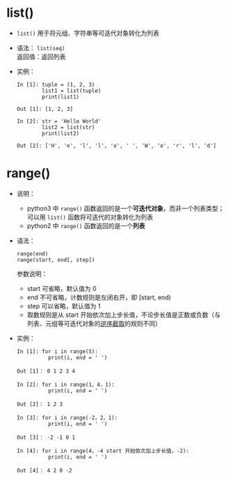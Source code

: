 # list()
- `list()` 用于将元组、字符串等可迭代对象转化为列表  

- 语法：
  `list(seq)`  
  返回值：返回列表  

- 实例：
  ```
  In [1]: tuple = (1, 2, 3)
          list1 = list(tuple)
          print(list1)
          
  Out [1]: [1, 2, 3]

  In [2]: str = 'Hello World'
          list2 = list(str)
          print(list2)
          
  Out [2]: ['H', 'e', 'l', 'l', 'o', ' ', 'W', 'o', 'r', 'l', 'd']
  ```

# range()  

- 说明：  
  - python3 中 `range()` 函数返回的是一个**可迭代对象**，而非一个列表类型；可以用 `list()` 函数将可迭代的对象转化为列表  
  - python2 中 `range()` 函数返回的是一个**列表**  
  
- 语法：  
  ```
  range(end)
  range(start, end[, step])
  ```
  参数说明：  
  - start 可省略，默认值为 0  
  - end 不可省略，计数规则是左闭右开，即 \[start, end)  
  - step 可以省略，默认值为 1  
  - 取数规则是从 start 开始依次加上步长值，不论步长值是正数或负数（与列表、元组等可迭代对象的[逆序截取](https://github.com/gumgemgem/study-python/edit/main/Note/data-structure/Tuple.md)的规则不同）

- 实例：
  ```
  In [1]: for i in range(5):
            print(i, end = ' ')

  Out [1]： 0 1 2 3 4

  In [2]: for i in range(1，4，1):
            print(i, end = ' ')

  Out [2]： 1 2 3

  In [3]: for i in range(-2，2，1):
            print(i, end = ' ')

  Out [3]： -2 -1 0 1

  In [4]: for i in range(4，-4 start 开始依次加上步长值，-2):
            print(i, end = ' ')

  Out [4]： 4 2 0 -2
  ```
